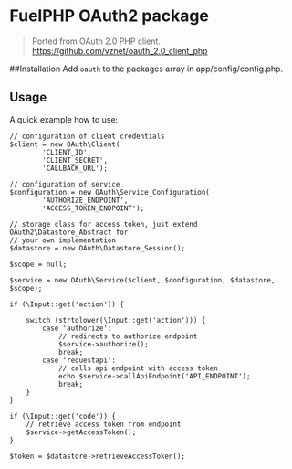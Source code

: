 # FuelPHP OAuth2 package

> Ported from OAuth 2.0 PHP client. <https://github.com/vznet/oauth_2.0_client_php>

##Installation
Add `oauth` to the packages array in app/config/config.php.

## Usage

A quick example how to use:

	// configuration of client credentials
	$client = new OAuth\Client(
	        'CLIENT_ID',
	        'CLIENT_SECRET',
	        'CALLBACK_URL');

	// configuration of service
	$configuration = new OAuth\Service_Configuration(
	        'AUTHORIZE_ENDPOINT',
	        'ACCESS_TOKEN_ENDPOINT');

	// storage class for access token, just extend OAuth2\Datastore_Abstract for
	// your own implementation
	$datastore = new OAuth\Datastore_Session();

	$scope = null;

	$service = new OAuth\Service($client, $configuration, $datastore, $scope);

	if (\Input::get('action')) {

	    switch (strtolower(\Input::get('action'))) {
	        case 'authorize':
	            // redirects to authorize endpoint
	            $service->authorize();
	            break;
	        case 'requestapi':
	            // calls api endpoint with access token
	            echo $service->callApiEndpoint('API_ENDPOINT');
	            break;
	    }
	}

	if (\Input::get('code')) {
	    // retrieve access token from endpoint
	    $service->getAccessToken();
	}

	$token = $datastore->retrieveAccessToken();